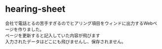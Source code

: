 # hearing-sheet

会社で電話とるの苦手すぎるのでヒアリング項目をウィンドに出力するWebページを作りました。<br>
ページを更新すると記入していた内容が飛びます<br>
入力されたデータはどこにも飛びませんし、保存されません。
